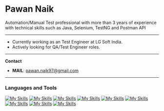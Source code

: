 # Pawan Naik

Automation/Manual Test professional with more than 3 years of experience with technical skills such as Java, Selenium, TestNG and Postman API

---
  
- Currently working as an Test Engineer at LG Soft India.
- Actively looking for QA/Test Engineer roles.

---

**Contact**
 - **MAIL**: pawan.naik97@gmail.com

---
### Languages and Tools


[![My Skills](https://skillicons.dev/icons?i=eclipse)](https://www.eclipse.org/)
[![My Skills](https://skillicons.dev/icons?i=java)](https://www.java.com/)
[![My Skills](https://skillicons.dev/icons?i=postman)](https://www.postman.com/)
[![My Skills](https://skillicons.dev/icons?i=gherkin)](https://cucumber.io/)
[![My Skills](https://skillicons.dev/icons?i=github)](https://github.com/)
[![My Skills](https://skillicons.dev/icons?i=html)](https://developer.mozilla.org/en-US/docs/Web/HTML)
[![My Skills](https://skillicons.dev/icons?i=jenkins)](https://www.jenkins.io/)
[![My Skills](https://skillicons.dev/icons?i=mysql)](https://www.mysql.com/)
[![My Skills](https://skillicons.dev/icons?i=selenium)](https://www.selenium.dev/)







